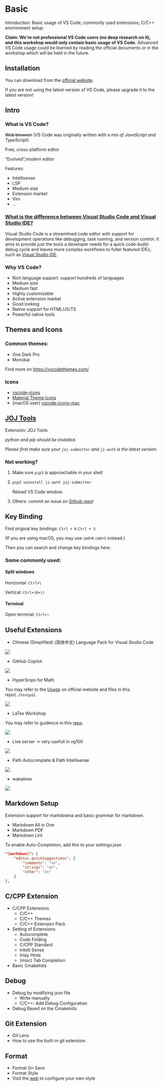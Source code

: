 # Basic

Introduction: Basic usage of VS Code; commonly used extensions; C/C++ environment setup.

**Claim: We're not professional VS Code users (no deep research on it), and this workshop would only contain basic usage of VS Code.** Advanced VS Code usage could be learned by reading the official documents or in the workshop which will be held in the future.

## Installation

You can download from the [official website](https://code.visualstudio.com/).

If you are not using the latest version of VS Code, please upgrade it to the latest version!

## Intro

### What is VS Code?

~~Web browser~~ (VS Code was originally written with a *mix of JavaScript and TypeScript*)

Free, cross-platform editor

“Evolved”,modern editor

Features:

- Intellisense
- LSP
- Medium size
- Extension market
- Vim
- …

### [What is the difference between Visual Studio Code and Visual Studio IDE?](https://code.visualstudio.com/docs/supporting/FAQ#_what-is-the-difference-between-visual-studio-code-and-visual-studio-ide)

Visual Studio Code is a streamlined code editor with support for development operations like debugging, task running, and version control. It aims to provide just the tools a developer needs for a quick code-build-debug cycle and leaves more complex workflows to fuller featured IDEs, such as [Visual Studio IDE](https://visualstudio.microsoft.com/).

### Why VS Code?

- Rich language support: support hundreds of languages
- Medium size
- Medium fast
- Highly customizable
- Active extension market
- Good looking
- Native support for HTML/JS/TS
- Powerful native tools

## Themes and Icons

### Common themes:

- One Dark Pro
- Monokai

Find more on https://vscodethemes.com/

### Icons

+ [vscode-icons](https://github.com/vscode-icons/vscode-icons)
+ [Material Theme Icons](https://github.com/material-theme/vsc-material-theme-icons)
+ (macOS user) [vscode-icons-mac](https://github.com/wayou/vscode-icons)

## [JOJ Tools](https://github.com/linsyking/vscode-joj-tools)

Extension: JOJ Tools

*python and pip should be installed.*

*Please first make sure your `joj-submittor` and `ji-auth` is the latest version.*

### Not working?

1. Make sure `pip3` is approachable in your shell

2. ```bash
   pip3 uninstall ji-auth joj-submitter
   ```

   Reload VS Code window.

3. Others: commit an issue on [Github repo](https://github.com/linsyking/vscode-joj-tools)!

## Key Binding

Find original key bindings: `Ctrl + K`  `Ctrl + S`

(If you are using macOS, you may use `cmd+K` `cmd+S` instead.)

Then you can search and change key bindings here.

### Some commonly used:

#### Split windows

Horizontal: `Ctrl+\`

Vertical: `Ctrl+(K+\)`

#### Terminal

Open terminal: `Ctrl+~`

## Useful Extensions

+ Chinese (Simplified) (简体中文) Language Pack for Visual Studio Code

![](./pic/chinese.png)

+ GitHub Copilot

![](./pic/copilot.png)

+ HyperSnips for Math

You may refer to the [Usage](https://github.com/OrangeX4/hsnips#usage) on official website and files in this repo(`./hsnips`).

![](./pic/math.png)

+ LaTex Workshop

You may refer to guidence in this [repo](https://github.com/Hydraallen/Latex-vscode).

![](./pic/latex.png)

+ Live server -> very usefull in vg100

![](./pic/live.png)

+ Path Autocomplete & Path Intellisense

![](./pic/path.png)

+ wakatime

![](./pic/waka.png)

## Markdown Setup

Extension support for markdowna and basic grammar for markdown.

- Markdown All in One
- Markdown PDF
- Markdown Lint

To enable Auto-Completion, add this to your settings.json

```json
"[markdown]": {
    "editor.quickSuggestions": {
        "comments": "on",
        "strings": "on",
        "other": "on"
    }
},
```

## C/CPP Extension

- C/CPP Extensions
  - C/C++
  - C/C++ Themes
  - C/C++ Extension Pack
- Setting of Extensions
  - Autocomplete
  - Code Folding
  - C/CPP Standard
  - Intelli Sense
  - Inlay Hints
  - (misc) Tab Completion
- Basic Cmakelists

## Debug

- Debug by modifying json file
  - Write manually
  - C/C++: Add Debug Configuration
- Debug Based on the Cmakelists

## Git Extension

- Git Lens
- How to use the built-in git extension

## Format

- Format On Save
- Format Style
- Visit the [web](https://zed0.co.uk/clang-format-configurator/) to configure your own style
